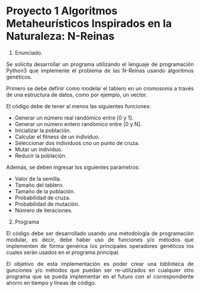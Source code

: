 # Proyecto 1 Algoritmos Metaheurísticos Inspirados en la Naturaleza: N-Reinas

1. Enunciado.

<p style="text-align: justify">Se solicita desarrollar un programa utilizando el lenguaje de programación Python3 que implemente el problema de las N-Reinas usando algoritmos genéticos.</p>

<p style="text-align: justify">Primero se debe definir como modelar el tablero en un cromosoma a través de una estructura de datos, como por ejemplo, un vector.</p>

<p style="text-align: justify">El código debe de tener al menos las siguientes funciones:</p>

- Generar un número real randómico entre [0 y 1].
- Generar un número entero randómico entre [0 y N].
- Inicializar la población.
- Calcular el fitness de un individuo.
- Seleccionar dos individuos cno un punto de cruza.
- Mutar un individuo.
- Reducir la población. 

<p style="text-align: justify">Además, se deben ingresar los siguientes parámetros:</p>

- Valor de la semilla.
- Tamaño del tablero.
- Tamaño de la población.
- Probabilidad de cruza.
- Probabilidad de mutación.
- Número de iteraciones.

2. Programa

<p style="text-align: justify">El código debe ser desarrollado usando una metodología de programación modular, es decir, debe haber uso de funciones y/o métodos que implementen de forma genérica los principales operadores genéticos los cuales serán usados en el programa principal.</p>

<p style="text-align: justify">El objetivo de esta implementación es poder crear una biblioteca de gunciones y/o métodos que puedan ser re-utilizados en cualquier otro programa que se pueda implementar en el futuro con el correspondiente ahorro en tiempo y líneas de código.</p>